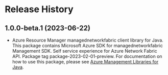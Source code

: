 # Release History

## 1.0.0-beta.1 (2023-06-22)

- Azure Resource Manager managednetworkfabric client library for Java. This package contains Microsoft Azure SDK for managednetworkfabric Management SDK. Self service experience for Azure Network Fabric API. Package tag package-2023-02-01-preview. For documentation on how to use this package, please see [Azure Management Libraries for Java](https://aka.ms/azsdk/java/mgmt).
